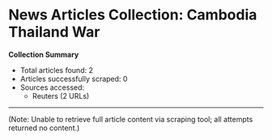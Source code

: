 # News Articles Collection: Cambodia Thailand War  
**Collection Summary**  
- Total articles found: 2  
- Articles successfully scraped: 0  
- Sources accessed:  
  - Reuters (2 URLs)  
---

(Note: Unable to retrieve full article content via scraping tool; all attempts returned no content.)